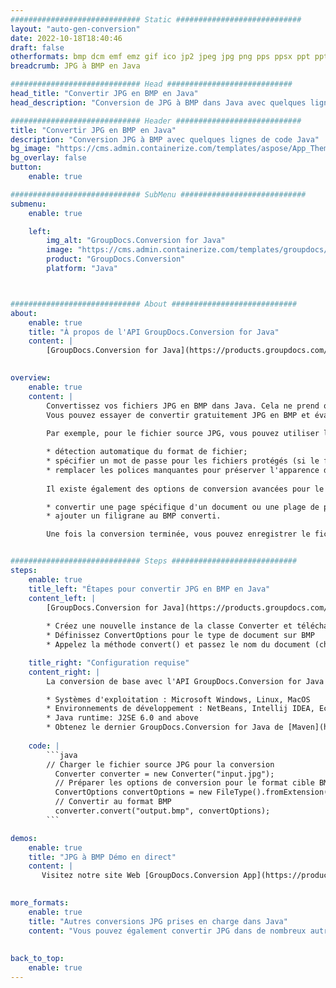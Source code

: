 ```yaml
---
############################# Static ############################
layout: "auto-gen-conversion"
date: 2022-10-18T18:40:46
draft: false
otherformats: bmp dcm emf emz gif ico jp2 jpeg jpg png pps ppsx ppt pptx psb psd svg svgz tga tif tiff webp wmf wmz
breadcrumb: JPG à BMP en Java

############################# Head ############################
head_title: "Convertir JPG en BMP en Java"
head_description: "Conversion de JPG à BMP dans Java avec quelques lignes de code. Convertissez plus de 160 formats de fichiers à l'aide de l'API de conversion de documents GroupDocs pour Java"

############################# Header ############################
title: "Convertir JPG en BMP en Java"
description: "Conversion JPG à BMP avec quelques lignes de code Java"
bg_image: "https://cms.admin.containerize.com/templates/aspose/App_Themes/V3/images/bg/header1.png"
bg_overlay: false
button:
    enable: true

############################# SubMenu ############################
submenu:
    enable: true

    left:
        img_alt: "GroupDocs.Conversion for Java"
        image: "https://cms.admin.containerize.com/templates/groupdocs/images/product-logos/90x90-noborder/groupdocs-conversion-java.png"
        product: "GroupDocs.Conversion"
        platform: "Java"



############################# About ############################
about:
    enable: true
    title: "À propos de l'API GroupDocs.Conversion for Java"
    content: |
        [GroupDocs.Conversion for Java](https://products.groupdocs.com/conversion/java/) est une API de conversion de format de fichier avancée pour la conversion entre les formats d'image et de document populaires tels que Microsoft Office, OpenDocument, PDF, HTML, e-mail, CAO. et bien plus encore avec seulement quelques lignes de code. L'API native détecte automatiquement les formats des documents originaux et propose de nombreuses options de personnalisation des documents convertis. Outre la fonction d'extraction d'informations d'un document, il prend également en charge la mise en cache des résultats de conversion sur le disque local par défaut. Cependant, tout type de stockage de cache peut être pris en charge en implémentant les interfaces appropriées - Amazon S3, Dropbox, Google Drive, Windows Azure, Reddis ou tout autre.
    

overview:
    enable: true
    content: |
        Convertissez vos fichiers JPG en BMP dans Java. Cela ne prend que quelques lignes de code Java sur n'importe quelle plate-forme de votre choix, telle que Windows, Linux, macOS.
        Vous pouvez essayer de convertir gratuitement JPG en BMP et évaluer la qualité des résultats de conversion. En plus des scripts de conversion de fichiers simples, vous pouvez essayer des options plus sophistiquées pour charger le fichier source JPG et stocker la sortie BMP. 
        
        Par exemple, pour le fichier source JPG, vous pouvez utiliser les options de chargement suivantes :

        * détection automatique du format de fichier;
        * spécifier un mot de passe pour les fichiers protégés (si le format de fichier le prend en charge);
        * remplacer les polices manquantes pour préserver l'apparence du document.
        
        Il existe également des options de conversion avancées pour le fichier BMP :

        * convertir une page spécifique d'un document ou une plage de pages;
        * ajouter un filigrane au BMP converti.

        Une fois la conversion terminée, vous pouvez enregistrer le fichier BMP dans votre chemin de fichier local ou dans un stockage tiers tel que FTP, Amazon S3, Google Drive, Dropbox, etc. Veuillez noter - pour convertir JPG à BMP, vous n'avez pas besoin d'installer de logiciel supplémentaire, tel que MS Office, Open Office, Adobe Acrobat Reader, etc.


############################# Steps ############################
steps:
    enable: true
    title_left: "Étapes pour convertir JPG en BMP en Java"
    content_left: |
        [GroupDocs.Conversion for Java](https://products.groupdocs.com/conversion/java/) permet aux développeurs de convertir facilement le fichier JPG en BMP avec quelques lignes de code.
        
        * Créez une nouvelle instance de la classe Converter et téléchargez le fichier JPG avec le chemin complet
        * Définissez ConvertOptions pour le type de document sur BMP
        * Appelez la méthode convert() et passez le nom du document (chemin complet) et le format (BMP) en tant que paramètre

    title_right: "Configuration requise"
    content_right: |
        La conversion de base avec l'API GroupDocs.Conversion for Java peut être effectuée avec seulement quelques lignes de code. Nos API sont prises en charge sur toutes les principales plates-formes et systèmes d'exploitation. Avant d'exécuter le code ci-dessous, assurez-vous que les prérequis suivants sont installés sur votre système.

        * Systèmes d'exploitation : Microsoft Windows, Linux, MacOS
        * Environnements de développement : NetBeans, Intellij IDEA, Eclipse, etc.
        * Java runtime: J2SE 6.0 and above
        * Obtenez le dernier GroupDocs.Conversion for Java de [Maven](https://repository.groupdocs.com/webapp/#/artifacts/browse/tree/General/repo/com/groupdocs/groupdocs-conversion)
         
    code: |
        ```java    
        // Charger le fichier source JPG pour la conversion
          Converter converter = new Converter("input.jpg");
          // Préparer les options de conversion pour le format cible BMP
          ConvertOptions convertOptions = new FileType().fromExtension("bmp").getConvertOptions();
          // Convertir au format BMP
          converter.convert("output.bmp", convertOptions);
        ```

demos:
    enable: true
    title: "JPG à BMP Démo en direct"
    content: |
       Visitez notre site Web [GroupDocs.Conversion App](https://products.groupdocs.app/conversion/family) et essayez la conversion JPG à BMP maintenant. La démo gratuite présente les avantages suivants
          

more_formats:
    enable: true
    title: "Autres conversions JPG prises en charge dans Java"
    content: "Vous pouvez également convertir JPG dans de nombreux autres formats de fichiers. Veuillez consulter la liste ci-dessous."
       
       
back_to_top:
    enable: true
---
```

